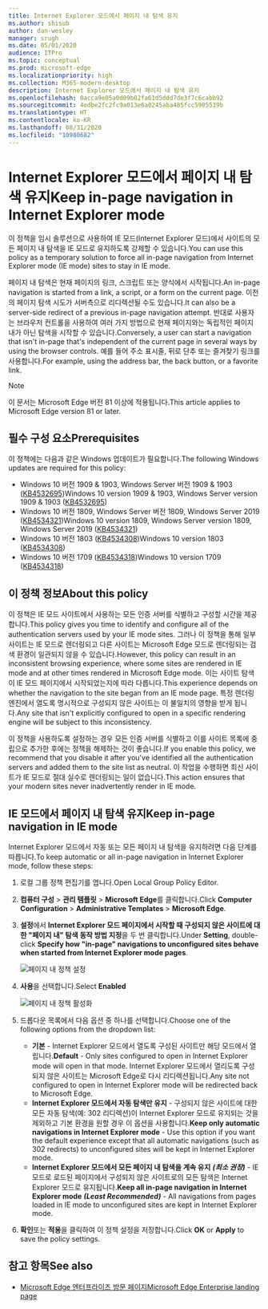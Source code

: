 ```yaml
---
title: Internet Explorer 모드에서 페이지 내 탐색 유지
ms.author: shisub
author: dan-wesley
manager: srugh
ms.date: 05/01/2020
audience: ITPro
ms.topic: conceptual
ms.prod: microsoft-edge
ms.localizationpriority: high
ms.collection: M365-modern-desktop
description: Internet Explorer 모드에서 페이지 내 탐색 유지
ms.openlocfilehash: 0acca9e05a0d09b02fa61d5ddd7de3f7c6cabb92
ms.sourcegitcommit: 4edbe2fc2fc9a013e6a0245aba485fcc5905539b
ms.translationtype: HT
ms.contentlocale: ko-KR
ms.lasthandoff: 08/31/2020
ms.locfileid: "10980682"
---
```

# <span data-ttu-id="130b5-103">Internet Explorer 모드에서 페이지 내 탐색 유지</span><span class="sxs-lookup"><span data-stu-id="130b5-103">Keep in-page navigation in Internet Explorer mode</span></span>

<span data-ttu-id="130b5-104">이 정책을 임시 솔루션으로 사용하여 IE 모드(Internet Explorer 모드)에서 사이트의 모든 페이지 내 탐색을 IE 모드로 유지하도록 강제할 수 있습니다.</span><span class="sxs-lookup"><span data-stu-id="130b5-104">You can use this policy as a temporary solution to force all in-page navigation from Internet Explorer mode (IE mode) sites to stay in IE mode.</span></span>

<span data-ttu-id="130b5-105">페이지 내 탐색은 현재 페이지의 링크, 스크립트 또는 양식에서 시작됩니다.</span><span class="sxs-lookup"><span data-stu-id="130b5-105">An in-page navigation is started from a link, a script, or a form on the current page.</span></span> <span data-ttu-id="130b5-106">이전의 페이지 탐색 시도가 서버측으로 리디렉션될 수도 있습니다.</span><span class="sxs-lookup"><span data-stu-id="130b5-106">It can also be a server-side redirect of a previous in-page navigation attempt.</span></span> <span data-ttu-id="130b5-107">반대로 사용자는 브라우저 컨트롤을 사용하여 여러 가지 방법으로 현재 페이지와는 독립적인 페이지 내가 아닌 탐색을 시작할 수 있습니다.</span><span class="sxs-lookup"><span data-stu-id="130b5-107">Conversely, a user can start a navigation that isn't in-page that's independent of the current page in several ways by using the browser controls.</span></span> <span data-ttu-id="130b5-108">예를 들어 주소 표시줄, 뒤로 단추 또는 즐겨찾기 링크를 사용합니다.</span><span class="sxs-lookup"><span data-stu-id="130b5-108">For example, using the address bar, the back button, or a favorite link.</span></span>

>[!NOTE]
><span data-ttu-id="130b5-109">이 문서는 Microsoft Edge 버전 81 이상에 적용됩니다.</span><span class="sxs-lookup"><span data-stu-id="130b5-109">This article applies to Microsoft Edge version 81 or later.</span></span>

## <span data-ttu-id="130b5-110">필수 구성 요소</span><span class="sxs-lookup"><span data-stu-id="130b5-110">Prerequisites</span></span>

<span data-ttu-id="130b5-111">이 정책에는 다음과 같은 Windows 업데이트가 필요합니다.</span><span class="sxs-lookup"><span data-stu-id="130b5-111">The following Windows updates are required for this policy:</span></span>

- <span data-ttu-id="130b5-112">Windows 10 버전 1909 & 1903, Windows Server 버전 1909 & 1903 ([KB4532695](https://support.microsoft.com/help/4532695))</span><span class="sxs-lookup"><span data-stu-id="130b5-112">Windows 10 version 1909 & 1903, Windows Server version 1909 & 1903  ([KB4532695](https://support.microsoft.com/help/4532695))</span></span>
- <span data-ttu-id="130b5-113">Windows 10 버전 1809, Windows Server 버전 1809, Windows Server 2019 ([KB4534321](https://support.microsoft.com/help/4534321))</span><span class="sxs-lookup"><span data-stu-id="130b5-113">Windows 10 version 1809, Windows Server version 1809, Windows Server 2019 ([KB4534321](https://support.microsoft.com/help/4534321))</span></span>
- <span data-ttu-id="130b5-114">Windows 10 버전 1803 ([KB4534308](https://support.microsoft.com/help/4534308))</span><span class="sxs-lookup"><span data-stu-id="130b5-114">Windows 10 version 1803 ([KB4534308](https://support.microsoft.com/help/4534308))</span></span>
- <span data-ttu-id="130b5-115">Windows 10 버전 1709 ([KB4534318](https://support.microsoft.com/help/4534318))</span><span class="sxs-lookup"><span data-stu-id="130b5-115">Windows 10 version 1709 ([KB4534318](https://support.microsoft.com/help/4534318))</span></span>


## <span data-ttu-id="130b5-116">이 정책 정보</span><span class="sxs-lookup"><span data-stu-id="130b5-116">About this policy</span></span>

<span data-ttu-id="130b5-117">이 정책은 IE 모드 사이트에서 사용하는 모든 인증 서버를 식별하고 구성할 시간을 제공합니다.</span><span class="sxs-lookup"><span data-stu-id="130b5-117">This policy gives you time to identify and configure all of the authentication servers used by your IE mode sites.</span></span> <span data-ttu-id="130b5-118">그러나 이 정책을 통해 일부 사이트는 IE 모드로 렌더링되고 다른 사이트는 Microsoft Edge 모드로 렌더링되는 검색 환경이 일관되지 않을 수 있습니다.</span><span class="sxs-lookup"><span data-stu-id="130b5-118">However, this policy can result in an inconsistent browsing experience, where some sites are rendered in IE mode and at other times rendered in Microsoft Edge mode.</span></span> <span data-ttu-id="130b5-119">이는 사이트 탐색이 IE 모드 페이지에서 시작되었는지에 따라 다릅니다.</span><span class="sxs-lookup"><span data-stu-id="130b5-119">This experience depends on whether the navigation to the site began from an IE mode page.</span></span> <span data-ttu-id="130b5-120">특정 렌더링 엔진에서 열도록 명시적으로 구성되지 않은 사이트는 이 불일치의 영향을 받게 됩니다.</span><span class="sxs-lookup"><span data-stu-id="130b5-120">Any site that isn't explicitly configured to open in a specific rendering engine will be subject to this inconsistency.</span></span>

<span data-ttu-id="130b5-121">이 정책을 사용하도록 설정하는 경우 모든 인증 서버를 식별하고 이를 사이트 목록에 중립으로 추가한 후에는 정책을 해제하는 것이 좋습니다.</span><span class="sxs-lookup"><span data-stu-id="130b5-121">If you enable this policy, we recommend that you disable it after you've identified all the authentication servers and added them to the site list as neutral.</span></span> <span data-ttu-id="130b5-122">이 작업을 수행하면 최신 사이트가 IE 모드로 절대 실수로 렌더링되는 일이 없습니다.</span><span class="sxs-lookup"><span data-stu-id="130b5-122">This action ensures that your modern sites never inadvertently render in IE mode.</span></span>

## <span data-ttu-id="130b5-123">IE 모드에서 페이지 내 탐색 유지</span><span class="sxs-lookup"><span data-stu-id="130b5-123">Keep in-page navigation in IE mode</span></span>

<span data-ttu-id="130b5-124">Internet Explorer 모드에서 자동 또는 모든 페이지 내 탐색을 유지하려면 다음 단계를 따릅니다.</span><span class="sxs-lookup"><span data-stu-id="130b5-124">To keep automatic or all in-page navigation in Internet Explorer mode, follow these steps:</span></span>

1. <span data-ttu-id="130b5-125">로컬 그룹 정책 편집기를 엽니다.</span><span class="sxs-lookup"><span data-stu-id="130b5-125">Open Local Group Policy Editor.</span></span>
2. <span data-ttu-id="130b5-126">**컴퓨터 구성** > **관리 템플릿** > **Microsoft Edge**를 클릭합니다.</span><span class="sxs-lookup"><span data-stu-id="130b5-126">Click **Computer Configuration** > **Administrative Templates** > **Microsoft Edge**.</span></span>
3. <span data-ttu-id="130b5-127">**설정**에서 **Internet Explorer 모드 페이지에서 시작할 때 구성되지 않은 사이트에 대한 "페이지 내" 탐색 동작 방법 지정**을 두 번 클릭합니다.</span><span class="sxs-lookup"><span data-stu-id="130b5-127">Under **Setting**, double-click **Specify how "in-page" navigations to unconfigured sites behave when started from Internet Explorer mode pages**.</span></span>

   ![페이지 내 정책 설정](media/edge-learnmore-inpage-nav/learnmore-in-page-nav-settings.png)

4. <span data-ttu-id="130b5-129">**사용**을 선택합니다.</span><span class="sxs-lookup"><span data-stu-id="130b5-129">Select **Enabled**</span></span> 

   ![페이지 내 정책 활성화](media/edge-learnmore-inpage-nav/learnmore-in-page-nav-enable.png)

5. <span data-ttu-id="130b5-131">드롭다운 목록에서 다음 옵션 중 하나를 선택합니다.</span><span class="sxs-lookup"><span data-stu-id="130b5-131">Choose one of the following options from the dropdown list:</span></span>

   - <span data-ttu-id="130b5-132">**기본** - Internet Explorer 모드에서 열도록 구성된 사이트만 해당 모드에서 열립니다.</span><span class="sxs-lookup"><span data-stu-id="130b5-132">**Default** - Only sites configured to open in Internet Explorer mode will open in that mode.</span></span> <span data-ttu-id="130b5-133">Internet Explorer 모드에서 열리도록 구성되지 않은 사이트는 Microsoft Edge로 다시 리디렉션됩니다.</span><span class="sxs-lookup"><span data-stu-id="130b5-133">Any site not configured to open in Internet Explorer mode will be redirected back to Microsoft Edge.</span></span>
   - <span data-ttu-id="130b5-134">**Internet Explorer 모드에서 자동 탐색만 유지** - 구성되지 않은 사이트에 대한 모든 자동 탐색(예: 302 리디렉션)이 Internet Explorer 모드로 유지되는 것을 제외하고 기본 환경을 원할 경우 이 옵션을 사용합니다.</span><span class="sxs-lookup"><span data-stu-id="130b5-134">**Keep only automatic navigations in Internet Explorer mode** - Use this option if you want the default experience except that all automatic navigations (such as 302 redirects) to unconfigured sites will be kept in Internet Explorer mode.</span></span>
   - <span data-ttu-id="130b5-135">**Internet Explorer 모드에서 모든 페이지 내 탐색을 계속 유지** ***(최소 권장)*** - IE 모드로 로드된 페이지에서 구성되지 않은 사이트로의 모든 탐색은 Internet Explorer 모드로 유지됩니다.</span><span class="sxs-lookup"><span data-stu-id="130b5-135">**Keep all in-page navigation in Internet Explorer mode** ***(Least Recommended)*** - All navigations from pages loaded in IE mode to unconfigured sites are kept in Internet Explorer mode.</span></span>

6. <span data-ttu-id="130b5-136">**확인**또는 **적용**을 클릭하여 이 정책 설정을 저장합니다.</span><span class="sxs-lookup"><span data-stu-id="130b5-136">Click **OK** or **Apply** to save the policy settings.</span></span>

## <span data-ttu-id="130b5-137">참고 항목</span><span class="sxs-lookup"><span data-stu-id="130b5-137">See also</span></span>

- [<span data-ttu-id="130b5-138">Microsoft Edge 엔터프라이즈 방문 페이지</span><span class="sxs-lookup"><span data-stu-id="130b5-138">Microsoft Edge Enterprise landing page</span></span>](https://aka.ms/EdgeEnterprise)
